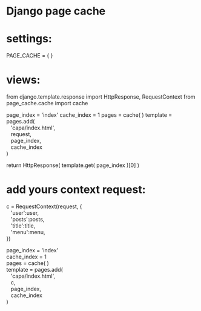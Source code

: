 # Django page cache #

# settings:

PAGE_CACHE = { }

# views:

from django.template.response import HttpResponse, RequestContext
from page_cache.cache import cache


page_index = 'index'
cache_index = 1
pages = cache( )
template = pages.add(<br>
&nbsp;&nbsp;&nbsp;'capa/index.html',<br>
&nbsp;&nbsp;&nbsp;request,<br>
&nbsp;&nbsp;&nbsp;page_index,<br>
&nbsp;&nbsp;&nbsp;cache_index<br>
)

return HttpResponse( template.get( page_index )[0] )
    
# add yours context request:    

c = RequestContext(request, {<br>
&nbsp;&nbsp;&nbsp;'user':user,<br>
&nbsp;&nbsp;&nbsp;'posts':posts,<br>
&nbsp;&nbsp;&nbsp;'title':title,<br>
&nbsp;&nbsp;&nbsp;'menu':menu,<br>
 })<br>

page_index = 'index'<br>
cache_index = 1<br>
pages = cache( )<br>
template = pages.add(<br>
&nbsp;&nbsp;&nbsp;'capa/index.html',<br>
&nbsp;&nbsp;&nbsp;c,<br>
&nbsp;&nbsp;&nbsp;page_index,<br>
&nbsp;&nbsp;&nbsp;cache_index<br>
)<br>

